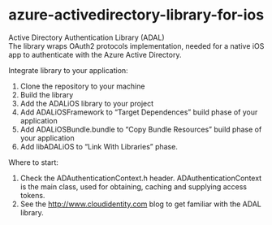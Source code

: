 azure-activedirectory-library-for-ios
=====================================

Active Directory Authentication Library (ADAL)</br>
The library wraps OAuth2 protocols implementation, needed for a native iOS app to authenticate with the Azure Active Directory. </br>

Integrate library to your application:
1.	Clone the repository to your machine
2.	Build the library
3.	Add the ADALiOS library to your project
4.	Add ADALiOSFramework to “Target Dependences” build phase of your application
5.	Add ADALiOSBundle.bundle to “Copy Bundle Resources” build phase of your application
6.	Add libADALiOS to “Link With Libraries” phase.

Where to start:
1.	Check the ADAuthenticationContext.h header. ADAuthenticationContext is the main class, used for obtaining, caching and supplying access tokens.
2.	See the http://www.cloudidentity.com blog to get familiar with the ADAL library.


